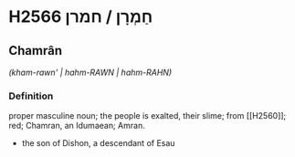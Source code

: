 # H2566 חַמְרָן / חמרן

## Chamrân

_(kham-rawn' | hahm-RAWN | hahm-RAHN)_

### Definition

proper masculine noun; the people is exalted, their slime; from [[H2560]]; red; Chamran, an Idumaean; Amran.

- the son of Dishon, a descendant of Esau
